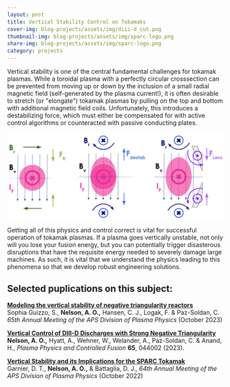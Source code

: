 ```yaml
---
layout: post
title: Vertical Stability Control on Tokamaks 
cover-img: blog-projects/assets/img/diii-d_cut.png
thumbnail-img: blog-projects/assets/img/sparc-logo.png
share-img: blog-projects/assets/img/sparc-logo.png
category: projects
---
```

 
Vertical stability is one of the central fundamental challenges for tokamak plasmas. While a toroidal plasma with a perfectly circular crosssection can be prevented from moving up or down by the inclusion of a small radial magnetic field (self-generated by the plasma current!), it is often desirable to stretch (or "elongate") tokamak plasmas by pulling on the top and bottom with additional magnetic field coils. Unfortunately, this introduces a destabilizing force, which must either be compensated for with active control algorithms or counteracted with passive conducting plates.  

![Vertical Stability Cartoon](/blog-projects/assets/img/vde_screenshot.png)

Getting all of this physics and control correct is vital for successful operation of tokamak plasmas. If a plasma goes vertically unstable, not only will you lose your fusion energy, but you can potentially trigger disasterous disruptions that have the requisite energy needed to severely damage large machines. As such, it is vital that we understand the physics leading to this phenomena so that we develop robust engineering solutions. 

## Selected puplications on this subject:

**[Modeling the vertical stability of negative triangularity reactors](https://meetings.aps.org/Meeting/DPP23/Session/CP11.76)** <br />
Sophia Guizzo, S., **Nelson, A. O.,** Hansen, C. J., Logak, F. & Paz-Soldan, C. _65th Annual Meeting of the APS Division of Plasma Physics_ (October 2023)

**[Vertical Control of DIII-D Discharges with Strong Negative Triangularity](https://doi.org/10.1088/1361-6587/acbe65)** <br />
**Nelson, A. O.,** Hyatt, A., Wehner, W., Welander, A., Paz-Soldan, C. & Anand, H., _Plasma Physics and Controlled Fusion_ **65**, 044002 (2023).

**[Vertical Stability and its Implications for the SPARC Tokamak](https://meetings.aps.org/Meeting/DPP22/Session/UP11.34)**<br />
Garnier, D. T., **Nelson, A. O.,** & Battaglia, D. J., _64th Annual Meeting of the APS Division of Plasma Physics_ (October 2022)